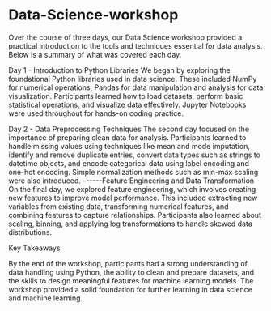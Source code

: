 # Data-Science-workshop
Over the course of three days, our Data Science workshop provided a practical introduction to the tools and techniques essential for data analysis. Below is a summary of what was covered each day.

Day 1 - Introduction to Python Libraries
We began by exploring the foundational Python libraries used in data science. These included NumPy for numerical operations, Pandas for data manipulation and analysis  for data visualization. Participants learned how to load datasets, perform basic statistical operations, and visualize data effectively. Jupyter Notebooks were used throughout for hands-on coding practice.

Day 2 - Data Preprocessing Techniques
The second day focused on the importance of preparing clean data for analysis. Participants learned to handle missing values using techniques like mean and mode imputation, identify and remove duplicate entries, convert data types such as strings to datetime objects, and encode categorical data using label encoding and one-hot encoding. Simple normalization methods such as min-max scaling were also introduced.
------Feature Engineering and Data Transformation
On the final day, we explored feature engineering, which involves creating new features to improve model performance. This included extracting new variables from existing data, transforming numerical features, and combining features to capture relationships. Participants also learned about scaling, binning, and applying log transformations to handle skewed data distributions.

Key Takeaways

By the end of the workshop, participants had a strong understanding of data handling using Python, the ability to clean and prepare datasets, and the skills to design meaningful features for machine learning models. The workshop provided a solid foundation for further learning in data science and machine learning.

